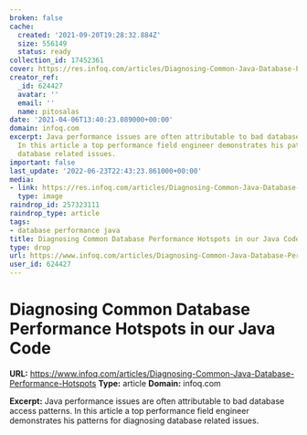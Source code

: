 ```yaml
---
broken: false
cache:
  created: '2021-09-20T19:28:32.884Z'
  size: 556149
  status: ready
collection_id: 17452361
cover: https://res.infoq.com/articles/Diagnosing-Common-Java-Database-Performance-Hotspots/en/smallimage/logo.jpg
creator_ref:
  _id: 624427
  avatar: ''
  email: ''
  name: pitosalas
date: '2021-04-06T13:40:23.089000+00:00'
domain: infoq.com
excerpt: Java performance issues are often attributable to bad database access patterns.
  In this article a top performance field engineer demonstrates his patterns for diagnosing
  database related issues.
important: false
last_update: '2022-06-23T22:43:23.861000+00:00'
media:
- link: https://res.infoq.com/articles/Diagnosing-Common-Java-Database-Performance-Hotspots/en/smallimage/logo.jpg
  type: image
raindrop_id: 257323111
raindrop_type: article
tags:
- database performance java
title: Diagnosing Common Database Performance Hotspots in our Java Code
type: drop
url: https://www.infoq.com/articles/Diagnosing-Common-Java-Database-Performance-Hotspots
user_id: 624427
---
```


# Diagnosing Common Database Performance Hotspots in our Java Code

**URL:** https://www.infoq.com/articles/Diagnosing-Common-Java-Database-Performance-Hotspots
**Type:** article
**Domain:** infoq.com

**Excerpt:** Java performance issues are often attributable to bad database access patterns. In this article a top performance field engineer demonstrates his patterns for diagnosing database related issues.
